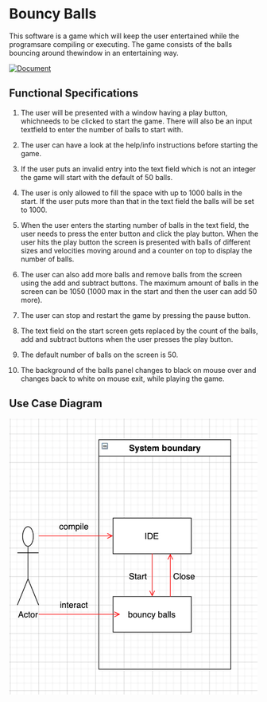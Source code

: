# Bouncy Balls

This software is a game which will keep the user entertained while the programsare compiling or executing.  The game consists of the balls bouncing around thewindow in an entertaining way.

[![Document](https://zenodo.org/badge/201963539.svg)](https://sites.google.com/brown.edu/csci1951u/assignments?authuser=0)

## Functional Specifications

1. The  user  will  be  presented  with  a  window  having  a  play  button,  whichneeds to be clicked to start the game.  There will also be an input textfield to enter the number of balls to start with.
2. The user can have a look at the help/info instructions before starting the game.
3. If the user puts an invalid entry into the text field which is not an integer the game will start with the default of 50 balls.
4. The user is only allowed to fill the space with up to 1000 balls in the start. If the user puts more than that in the text field the balls will be set to 1000.

5. When the user enters the starting number of balls in the text field, the user needs to press the enter button and click the play button. When  the  user  hits  the  play  button  the  screen  is  presented  with  balls of  different  sizes  and  velocities  moving  around  and  a  counter  on  top  to display the number of balls.

6. The user can also add more balls and remove balls from the screen using the add and subtract buttons. The maximum amount of balls in the screen can be 1050 (1000 max in the start and then the user can add 50 more).

7. The user can stop and restart the game by pressing the pause button.

8. The text field on the start screen gets replaced by the count of the balls, add and subtract buttons when the user presses the play button.

9. The default number of balls on the screen is 50.

10. The background of the balls panel changes to black on mouse over and changes back to white on mouse exit, while playing the game.

## Use Case Diagram

![Test Image 4](https://github.com/Rashi1997/Bouncy-Balls/blob/main/img/usecasedia.png)